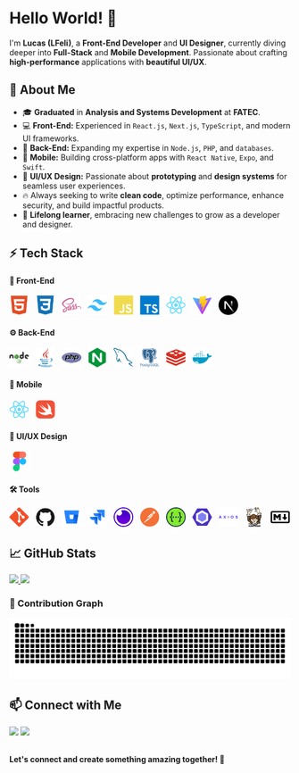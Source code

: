# Hello World! 👋  

I'm **Lucas (LFeli)**, a **Front-End Developer** and **UI Designer**, currently diving deeper into **Full-Stack** and **Mobile Development**. Passionate about crafting **high-performance** applications with **beautiful UI/UX**.  

## 🚀 About Me  
- 🎓 **Graduated** in **Analysis and Systems Development** at **FATEC**.  
- 💻 **Front-End:** Experienced in `React.js`, `Next.js`, `TypeScript`, and modern UI frameworks.  
- 🔗 **Back-End:** Expanding my expertise in `Node.js`, `PHP`, and `databases`.  
- 📱 **Mobile:** Building cross-platform apps with `React Native`, `Expo`, and `Swift`.  
- 🎨 **UI/UX Design:** Passionate about **prototyping** and **design systems** for seamless user experiences.  
- 🔥 Always seeking to write **clean code**, optimize performance, enhance security, and build impactful products.  
- 🎯 **Lifelong learner**, embracing new challenges to grow as a developer and designer.  

## ⚡ Tech Stack  

#### 🎨 Front-End  
<div align="left">
  <img src="https://raw.githubusercontent.com/devicons/devicon/master/icons/html5/html5-plain.svg" height="35" /> &nbsp;
  <img src="https://raw.githubusercontent.com/devicons/devicon/master/icons/css3/css3-plain.svg" height="35" /> &nbsp;
  <img src="https://raw.githubusercontent.com/devicons/devicon/master/icons/sass/sass-original.svg" height="35" /> &nbsp;
  <img src="https://raw.githubusercontent.com/devicons/devicon/master/icons/tailwindcss/tailwindcss-original.svg" height="35" /> &nbsp;
  <img src="https://raw.githubusercontent.com/devicons/devicon/master/icons/javascript/javascript-plain.svg" height="35" /> &nbsp;
  <img src="https://raw.githubusercontent.com/devicons/devicon/master/icons/typescript/typescript-original.svg" height="35" /> &nbsp;
  <img src="https://raw.githubusercontent.com/devicons/devicon/master/icons/react/react-original.svg" height="35" /> &nbsp;
  <img src="https://raw.githubusercontent.com/devicons/devicon/master/icons/vitejs/vitejs-original.svg" height="35" /> &nbsp;
  <img src="https://raw.githubusercontent.com/devicons/devicon/master/icons/nextjs/nextjs-original.svg" height="35" />
</div>

#### ⚙️ Back-End  
<div align="left">
  <img src="https://raw.githubusercontent.com/devicons/devicon/master/icons/nodejs/nodejs-original-wordmark.svg" height="35" /> &nbsp;
  <img src="https://raw.githubusercontent.com/devicons/devicon/master/icons/java/java-original.svg" height="35" /> &nbsp;
  <img src="https://raw.githubusercontent.com/devicons/devicon/master/icons/php/php-original.svg" height="35" /> &nbsp;
  <img src="https://raw.githubusercontent.com/devicons/devicon/master/icons/nginx/nginx-original.svg" height="35" /> &nbsp;
  <img src="https://raw.githubusercontent.com/devicons/devicon/master/icons/mysql/mysql-original.svg" height="35" /> &nbsp;
  <img src="https://raw.githubusercontent.com/devicons/devicon/master/icons/postgresql/postgresql-plain-wordmark.svg" height="35" /> &nbsp;
  <img src="https://raw.githubusercontent.com/devicons/devicon/master/icons/redis/redis-plain.svg" height="35" /> &nbsp;
  <img src="https://raw.githubusercontent.com/devicons/devicon/master/icons/docker/docker-plain.svg" height="35" />
</div>

#### 📱 Mobile  
<div align="left">
  <img src="https://raw.githubusercontent.com/devicons/devicon/master/icons/react/react-original.svg" height="35" /> &nbsp;
  <img src="https://raw.githubusercontent.com/devicons/devicon/master/icons/swift/swift-original.svg" height="35" />
</div>

#### 🎨 UI/UX Design  
<div align="left">
  <img src="https://raw.githubusercontent.com/devicons/devicon/master/icons/figma/figma-original.svg" height="35" />
</div>

#### 🛠️ Tools  
<div align="left">
  <img src="https://raw.githubusercontent.com/devicons/devicon/master/icons/git/git-plain.svg" height="35" /> &nbsp;
  <img src="https://raw.githubusercontent.com/devicons/devicon/master/icons/github/github-original.svg" height="35" /> &nbsp;
  <img src="https://raw.githubusercontent.com/devicons/devicon/master/icons/bitbucket/bitbucket-original.svg" height="35" /> &nbsp;
  <img src="https://raw.githubusercontent.com/devicons/devicon/master/icons/jira/jira-original.svg" height="35" /> &nbsp;
  <img src="https://raw.githubusercontent.com/devicons/devicon/master/icons/insomnia/insomnia-original.svg" height="35" /> &nbsp;
  <img src="https://raw.githubusercontent.com/devicons/devicon/master/icons/postman/postman-plain.svg" height="35" /> &nbsp;
  <img src="https://raw.githubusercontent.com/devicons/devicon/master/icons/swagger/swagger-original.svg" height="35" /> &nbsp;
  <img src="https://raw.githubusercontent.com/devicons/devicon/master/icons/eslint/eslint-original.svg" height="35" /> &nbsp;
  <img src="https://raw.githubusercontent.com/devicons/devicon/master/icons/axios/axios-plain-wordmark.svg" height="35" /> &nbsp;
  <img src="https://raw.githubusercontent.com/devicons/devicon/master/icons/composer/composer-original.svg" height="35" /> &nbsp;
  <img src="https://raw.githubusercontent.com/devicons/devicon/master/icons/markdown/markdown-original.svg" height="35" />
</div>

## 📈 GitHub Stats  
<div>
  <a href="https://github.com/LFeli">
    <img height="180em" src="https://github-readme-stats.vercel.app/api?username=LFeli&show_icons=true&theme=github_dark&include_all_commits=true&count_private=true"/>
    <img height="180em" src="https://github-readme-stats.vercel.app/api/top-langs/?username=LFeli&layout=compact&langs_count=7&theme=github_dark"/>
  </a>
</div>

### 🎉 Contribution Graph  
<picture>
  <source media="(prefers-color-scheme: dark)" srcset="https://raw.githubusercontent.com/LFeli/Lfeli/output/github-contribution-grid-snake-dark.svg">
  <source media="(prefers-color-scheme: light)" srcset="https://raw.githubusercontent.com/LFeli/Lfeli/output/github-contribution-grid-snake.svg">
  <img alt="GitHub contribution graph animation" src="https://raw.githubusercontent.com/LFeli/Lfeli/output/github-contribution-grid-snake.svg">
</picture>

## 📫 Connect with Me  
<div>
  <a href="https://www.linkedin.com/in/lf-araujo/" target="_blank"><img src="https://img.shields.io/badge/LinkedIn-0077B5?style=for-the-badge&logo=linkedin&logoColor=white"></a>
  <a href="https://open.spotify.com/user/lfelipe233?si=fb7db3b0fd2441fa" target="_blank"><img src="https://img.shields.io/badge/Spotify-1ED760?&style=for-the-badge&logo=spotify&logoColor=white"></a>
</div>
<br />

**Let's connect and create something amazing together! 🚀**
